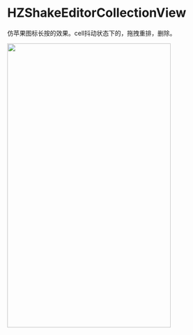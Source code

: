 # HZShakeEditorCollectionView
仿苹果图标长按的效果。cell抖动状态下的，拖拽重排，删除。

<img src="https://zenon-1255868537.cos.ap-guangzhou.myqcloud.com/blogPicture/HZDragDrop.gif"  height="650" width="375">

